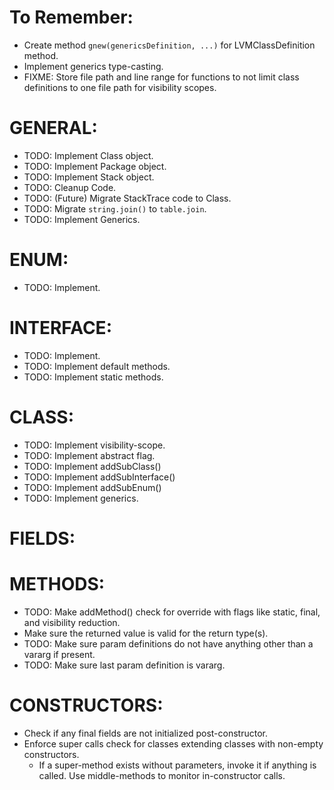# To Remember:
- Create method `gnew(genericsDefinition, ...)` for LVMClassDefinition method.
- Implement generics type-casting.
- FIXME: Store file path and line range for functions to not limit class definitions to one file path for visibility scopes.

# GENERAL:
- TODO: Implement Class object.
- TODO: Implement Package object.
- TODO: Implement Stack object.
- TODO: Cleanup Code.
- TODO: (Future) Migrate StackTrace code to Class.
- TODO: Migrate `string.join()` to `table.join`.
- TODO: Implement Generics.

# ENUM:
- TODO: Implement.

# INTERFACE:
- TODO: Implement.
- TODO: Implement default methods.
- TODO: Implement static methods.

# CLASS:
- TODO: Implement visibility-scope.
- TODO: Implement abstract flag.
- TODO: Implement addSubClass()
- TODO: Implement addSubInterface()
- TODO: Implement addSubEnum()
- TODO: Implement generics.

# FIELDS:

# METHODS:
- TODO: Make addMethod() check for override with flags like static, final, and visibility reduction.
- Make sure the returned value is valid for the return type(s).
- TODO: Make sure param definitions do not have anything other than a vararg if present.
- TODO: Make sure last param definition is vararg.

# CONSTRUCTORS:
- Check if any final fields are not initialized post-constructor.
- Enforce super calls check for classes extending classes with non-empty constructors.
  - If a super-method exists without parameters, invoke it if anything is called. Use middle-methods to monitor in-constructor calls.